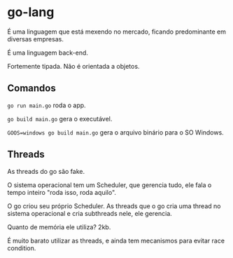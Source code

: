 # go-lang

É uma linguagem que está mexendo no mercado, ficando predominante em diversas empresas.

É uma linguagem back-end.

Fortemente tipada. Não é orientada a objetos.

## Comandos

`go run main.go` roda o app.

`go build main.go` gera o executável.

`GOOS=windows go build main.go` gera o arquivo binário para o SO Windows.

## Threads

As threads do go são fake.

O sistema operacional tem um Scheduler, que gerencia tudo, ele fala o tempo inteiro "roda isso, roda aquilo".

O go criou seu próprio Scheduler. As threads que o go cria uma thread no sistema operacional e cria subthreads nele, ele gerencia.

Quanto de memória ele utiliza? 2kb.

É muito barato utilizar as threads, e ainda tem mecanismos para evitar race condition.

